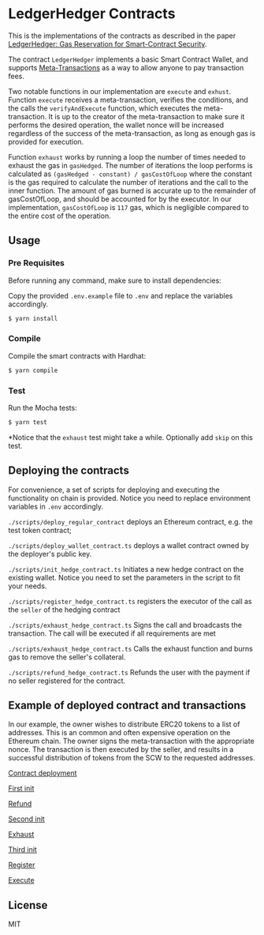 # LedgerHedger Contracts

This is the implementations of the contracts as described in the paper [LedgerHedger: Gas Reservation for Smart-Contract Security](https://eprint.iacr.org/2022/056.pdf).

The contract `LedgerHedger` implements a basic Smart Contract Wallet, and supports [Meta-Transactions](https://medium.com/@austin_48503/ethereum-meta-transactions-90ccf0859e84) as a way to allow anyone to pay transaction fees.

Two notable functions in our implementation are `execute` and `exhust`.
Function `execute` receives a meta-transaction, verifies the conditions, and the calls the `verifyAndExecute` function, which executes the meta-transaction.
It is up to the creator of the meta-transaction to make sure it performs the desired operation, the wallet nonce will be increased regardless of the success of the meta-transaction, as long as enough gas is provided for execution.

Function `exhaust` works by running a loop the number of times needed to exhaust the gas in `gasHedged`.
The number of iterations the loop performs is calculated as `(gasHedged - constant) / gasCostOfLoop` where the constant is the gas required to calculate the number of iterations and the call to the inner function.
The amount of gas burned is accurate up to the remainder of gasCostOfLoop, and should be accounted for by the executor.
In our implementation, `gasCostOfLoop` is `117` gas, which is negligible compared to the entire cost of the operation.

## Usage

### Pre Requisites

Before running any command, make sure to install dependencies:

Copy the provided `.env.example` file to `.env` and replace the variables accordingly.

```sh
$ yarn install
```

### Compile

Compile the smart contracts with Hardhat:

```sh
$ yarn compile
```

### Test

Run the Mocha tests:

```sh
$ yarn test
```

\*Notice that the `exhaust` test might take a while. Optionally add `skip` on this test.

## Deploying the contracts

For convenience, a set of scripts for deploying and executing the functionality on chain is provided.
Notice you need to replace environment variables in `.env` accordingly.

`./scripts/deploy_regular_contract` deploys an Ethereum contract, e.g. the test token contract;

`./scripts/deploy_wallet_contract.ts` deploys a wallet contract owned by the deployer's public key.

`./scripts/init_hedge_contract.ts` Initiates a new hedge contract on the existing wallet. Notice you need to set the parameters in the script to fit your needs.

`./scripts/register_hedge_contract.ts` registers the executor of the call as the `seller` of the hedging contract

`./scripts/exhaust_hedge_contract.ts` Signs the call and broadcasts the transaction. The call will be executed if all requirements are met

`./scripts/exhaust_hedge_contract.ts` Calls the exhaust function and burns gas to remove the seller's collateral.

`./scripts/refund_hedge_contract.ts` Refunds the user with the payment if no seller registered for the contract.

## Example of deployed contract and transactions

In our example, the owner wishes to distribute ERC20 tokens to a list of addresses.
This is an common and often expensive operation on the Ethereum chain.
The owner signs the meta-transaction with the appropriate nonce.
The transaction is then executed by the seller, and results in a successful distribution of tokens from the SCW to the requested addresses.

[Contract deployment](https://goerli.etherscan.io/tx/0x95523988ef4419c3a921737df140a6fca0c6282767c58e4fe4fdb253d7698b31)

[First init](https://goerli.etherscan.io/tx/0x37d4a7332ad18753277c62b96f9e8b97d2f59c7aa22126dd23fe6825c361743f)

[Refund](https://goerli.etherscan.io/tx/0xe8b69c4ae70f40e72e3a8df353c38e449c176d9a4d7aee86b073e3a3a6a55531)

[Second init](https://goerli.etherscan.io/tx/0xfa4431ed6f747f75ef971083d3a8bddd8926f8f9ea8e604118098c9c57f703b5)

[Exhaust](https://goerli.etherscan.io/tx/0xc482ad2b3bfc1ca64b83e8fcdc29fe82652ef7d839fc24323d035f8aba0b66b0)

[Third init](https://goerli.etherscan.io/tx/0x9fee96dcfedd8f94e5442c1d8d50c92e40bcfbf27ae512f9e2e3b01e670b005f)

[Register](https://goerli.etherscan.io/tx/0xb0f3cd808d5ad637b94541f3519614dc444d2c76eaf60e4917f32bfc57df6eb9)

[Execute](https://goerli.etherscan.io/tx/0xfacb062758d24a2266b3e6d989ffe430202fdc2f23f4f73a585945e132fe0d7b)

## License

MIT
